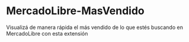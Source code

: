 # MercadoLibre-MasVendido
Visualizá de manera rápida el más vendido de lo que estés buscando en MercadoLibre con esta extensión

